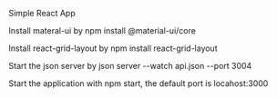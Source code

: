 Simple React App



Install materal-ui by npm install @material-ui/core

Install react-grid-layout by npm install react-grid-layout

Start the json server by json server --watch api.json --port 3004

Start the application with npm start, the default port is locahost:3000
